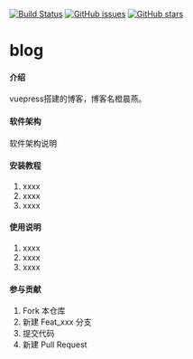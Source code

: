 [![Build Status](https://travis-ci.com/visionwuwu/blog-ccy.svg?branch=master)](https://travis-ci.com/visionwuwu/blog-ccy)
[![GitHub issues](https://img.shields.io/github/issues/visionwuwu/blog-ccy)](https://github.com/visionwuwu/blog-ccy/issues)
[![GitHub stars](https://img.shields.io/github/stars/visionwuwu/blog-ccy)](https://github.com/visionwuwu/blog-ccy/stargazers)
# blog


#### 介绍
vuepress搭建的博客，博客名橙晨燕。

#### 软件架构
软件架构说明


#### 安装教程

1.  xxxx
2.  xxxx
3.  xxxx

#### 使用说明

1.  xxxx
2.  xxxx
3.  xxxx

#### 参与贡献

1.  Fork 本仓库
2.  新建 Feat_xxx 分支
3.  提交代码
4.  新建 Pull Request
